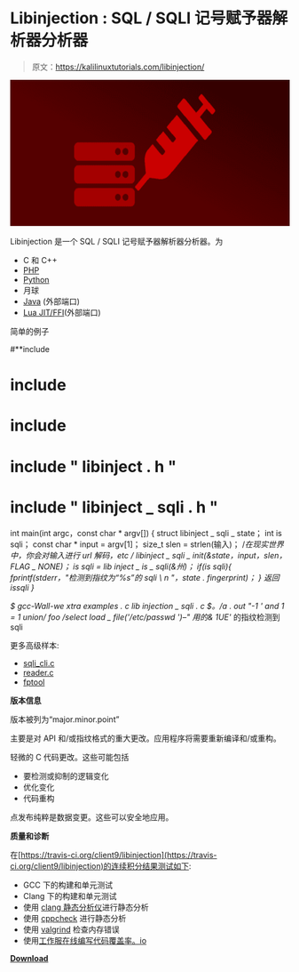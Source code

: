 # Libinjection : SQL / SQLI 记号赋予器解析器分析器

> 原文：<https://kalilinuxtutorials.com/libinjection/>

[![Libinjection : SQL / SQLI Tokenizer Parser Analyzer](img/9d7a11f0e8c486af278bc576b7772a18.png "Libinjection : SQL / SQLI Tokenizer Parser Analyzer")](https://1.bp.blogspot.com/-Zaz9la0wc9c/YM4DFA7Op1I/AAAAAAAAJnU/PQmgRjxIt5M85EwZFmPYzV-iJN8-2-GuQCLcBGAsYHQ/s728/Libinjection%25281%2529.png)

Libinjection 是一个 SQL / SQLI 记号赋予器解析器分析器。为

*   C 和 C++
*   [PHP](https://libinjection.client9.com/doc-sqli-php)
*   [Python](https://libinjection.client9.com/doc-sqli-python)
*   月球
*   [Java](https://github.com/jeonglee/Libinjection) (外部端口)
*   [Lua JIT/FFI]([https://github.com/p0pr0ck5/lua-ffi-libinjection](https://github.com/p0pr0ck5/lua-ffi-libinjection))(外部端口)

简单的例子

#**include
# include
# include
# include " libinject . h "
# include " libinject _ sqli . h "
int main(int argc，const char * argv[])
{
struct libinject _ sqli _ state；
int is sqli；
const char * input = argv[1]；
size_t slen = strlen(输入)；
/*在现实世界中，你会对输入进行 url 解码，etc */
libinject _ sqli _ init(&state，input，slen，FLAG _ NONE)；
is sqli = lib inject _ is _ sqli(&州)；
if(is sqli){
fprintf(stderr，"检测到指纹为“%s”的 sqli \ n "，state . fingerprint)；
}
返回 issqli
}**

**$ gcc-Wall-we xtra examples . c lib injection _ sqli . c
$。/a . out "-1 ' and 1 = 1 union/* foo */select load _ file('/etc/passwd ')–"
用的& 1UE'** 的指纹检测到 sqli

更多高级样本:

*   [sqli_cli.c](https://github.com/client9/libinjection/blob/master/src/sqli_cli.c)
*   [reader.c](https://github.com/client9/libinjection/blob/master/src/reader.c)
*   [fptool](https://github.com/client9/libinjection/blob/master/src/fptool.c)

**版本信息**

版本被列为“major.minor.point”

主要是对 API 和/或指纹格式的重大更改。应用程序将需要重新编译和/或重构。

轻微的 C 代码更改。这些可能包括

*   要检测或抑制的逻辑变化
*   优化变化
*   代码重构

点发布纯粹是数据变更。这些可以安全地应用。

**质量和诊断**

在[https://travis-ci.org/client9/libinjection](https://travis-ci.org/client9/libinjection)的连续积分结果测试如下:

*   GCC 下的构建和单元测试
*   Clang 下的构建和单元测试
*   使用 [clang 静态分析仪](http://clang-analyzer.llvm.org/)进行静态分析
*   使用 [cppcheck](https://github.com/danmar/cppcheck) 进行静态分析
*   使用 [valgrind](http://valgrind.org/) 检查内存错误
*   使用[工作服在线编写代码覆盖率。io](https://coveralls.io/github/client9/libinjection)

[**Download**](https://github.com/client9/libinjection)